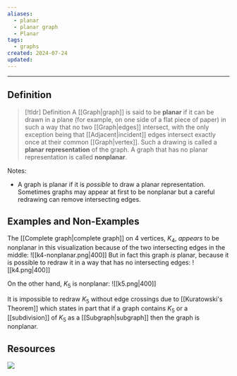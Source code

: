 ```yaml
---
aliases:
  - planar
  - planar graph
  - Planar
tags:
  - graphs
created: 2024-07-24
updated:
---
```

---
## Definition 

> [!tldr] Definition
> A [[Graph|graph]] is said to be **planar** if it can be drawn in a plane (for example, on one side of a flat piece of paper) in such a way that no two [[Graph|edges]] intersect, with the only exception being that [[Adjacent|incident]] edges intersect exactly once at their common [[Graph|vertex]]. Such a drawing is called a **planar representation** of the graph. A graph that has no planar representation is called **nonplanar**. 

Notes: 
- A graph is planar if it is *possible* to draw a planar representation. Sometimes graphs may appear at first to be nonplanar but a careful redrawing can remove intersecting edges. 

## Examples and Non-Examples

The [[Complete graph|complete graph]] on 4 vertices, $K_4$, *appears* to be nonplanar in this visualization because of the two intersecting edges in the middle: 
![[k4-nonplanar.png|400]]
But in fact this graph *is* planar, because it is possible to redraw it in a way that has no intersecting edges: 
![[k4.png|400]]

On the other hand, $K_5$ is nonplanar: 
![[k5.png|400]]

It is impossible to redraw $K_5$ without edge crossings due to [[Kuratowski's Theorem]] which states in part that if a graph contains $K_5$ or a [[subdivision]] of $K_5$ as a [[Subgraph|subgraph]] then the graph is nonplanar. 

## Resources 

![](https://www.youtube.com/watch?v=wnYtITkWAYA)

